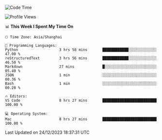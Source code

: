 <!--START_SECTION:waka-->
![Code Time](http://img.shields.io/badge/Code%20Time-286%20hrs%2026%20mins-blue)

![Profile Views](http://img.shields.io/badge/Profile%20Views-0-blue)

📊 **This Week I Spent My Time On** 

```text
🕑︎ Time Zone: Asia/Shanghai

💬 Programming Languages: 
Python                   3 hrs 58 mins       ████████████░░░░░░░░░░░░░   47.00 % 
reStructuredText         3 hrs 56 mins       ████████████░░░░░░░░░░░░░   46.50 % 
Markdown                 27 mins             █░░░░░░░░░░░░░░░░░░░░░░░░   05.40 % 
JSON                     1 min               ░░░░░░░░░░░░░░░░░░░░░░░░░   00.36 % 
Bash                     1 min               ░░░░░░░░░░░░░░░░░░░░░░░░░   00.28 % 

🔥 Editors: 
VS Code                  8 hrs 27 mins       █████████████████████████   100.00 % 

💻 Operating System: 
Mac                      8 hrs 27 mins       █████████████████████████   100.00 % 
```


 Last Updated on 24/12/2023 18:37:31 UTC
<!--END_SECTION:waka-->